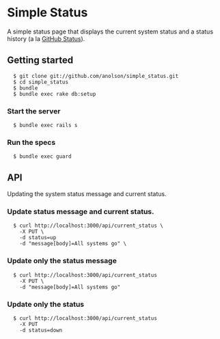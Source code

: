 # Simple Status

A simple status page that displays the current system status and a status history (a la [GitHub Status](http://status.github.com)).

## Getting started
```
  $ git clone git://github.com/anolson/simple_status.git
  $ cd simple_status
  $ bundle
  $ bundle exec rake db:setup
```

### Start the server
```
  $ bundle exec rails s
```

### Run the specs
```
  $ bundle exec guard
```

## API

Updating the system status message and current status.

### Update status message and current status.
```
  $ curl http://localhost:3000/api/current_status \
    -X PUT \
    -d status=up
    -d "message[body]=All systems go" \
```

### Update only the status message
```
  $ curl http://localhost:3000/api/current_status
    -X PUT \
    -d "message[body]=All systems go"
```

### Update only the status
```
  $ curl http://localhost:3000/api/current_status
    -X PUT
    -d status=down
```